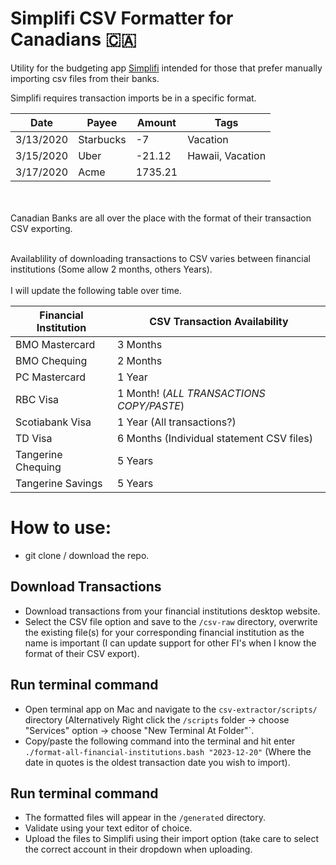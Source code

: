 # Simplifi CSV Formatter for Canadians 🇨🇦



Utility for the budgeting app [Simplifi](https://www.quicken.com/products/simplifi/) intended for those that prefer manually importing csv files from their banks.


Simplifi requires transaction imports be in a specific format.

|Date     |Payee    |Amount |Tags            |
|---------|---------|-------|----------------|
|3/13/2020|Starbucks|-7     |Vacation        |
|3/15/2020|Uber     |-21.12 |Hawaii, Vacation|
|3/17/2020|Acme     |1735.21|                |

<br><br>
Canadian Banks are all over the place with the format of their transaction CSV exporting.
<br><br>

Availablility of downloading transactions to CSV varies between financial institutions (Some allow 2 months, others Years). 
<br><br>
I will update the following table over time.

|Financial Institution|CSV Transaction Availability|
|---------------------|----------------------------|
|BMO Mastercard       |3 Months                    |
|BMO Chequing         |2 Months                    |
|PC Mastercard        |1 Year                      |
|RBC Visa             |1 Month! (*ALL TRANSACTIONS COPY/PASTE*)|
|Scotiabank Visa      |1 Year (All transactions?)  |
|TD Visa              |6 Months (Individual statement CSV files)|
|Tangerine Chequing   |5 Years                     |
|Tangerine Savings    |5 Years                     |


# How to use:
- git clone / download the repo.

## Download Transactions

- Download transactions from your financial institutions desktop website.
- Select the CSV file option and save to the `/csv-raw` directory, overwrite the existing file(s) for your corresponding financial institution as the name is important (I can update support for other FI's when I know the format of their CSV export).


## Run terminal command

- Open terminal app on Mac and navigate to the `csv-extractor/scripts/` directory (Alternatively Right click the `/scripts` folder -> choose "Services" option -> choose "New Terminal At Folder"`.
- Copy/paste the following command into the terminal and hit enter `./format-all-financial-institutions.bash "2023-12-20"` (Where the date in quotes is the oldest transaction date you wish to import).


## Run terminal command

- The formatted files will appear in the `/generated` directory.
- Validate using your text editor of choice.
- Upload the files to Simplifi using their import option (take care to select the correct account in their dropdown when uploading.


